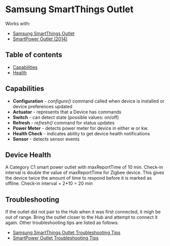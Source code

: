 # Samsung SmartThings Outlet



Works with: 

* [Samsung SmartThings  Outlet](https://shop.smartthings.com/#!/products/samsung-smartthings-outlet)
* [SmartPower Outlet (2014)](https://shop.smartthings.com/#!/products/smartpower-outlet)

## Table of contents

* [Capabilities](#capabilities)
* [Health](#device-health)

## Capabilities

* **Configuration** - _configure()_ command called when device is installed or device preferences updated
* **Actuator** - represents that a Device has commands
* **Switch** - can detect state (possible values: on/off)
* **Refresh** - _refresh()_ command for status updates
* **Power Meter** - detects power meter for device in either w or kw.
* **Health Check** - indicates ability to get device health notifications
* **Sensor** - detects sensor events

## Device Health

A Category C1 smart power outlet with maxReportTime of 10 min.
Check-in interval is double the value of maxReportTime for Zigbee device. 
This gives the device twice the amount of time to respond before it is marked as offline.
Check-in interval = 2*10 = 20 min

## Troubleshooting

If the outlet did not pair to the Hub when it was first connected, it migh be out of range. 
Bring the outlet closer to the Hub and attempt to connect it again.
Other troubleshooting tips are listed as follows:
* [Samsung SmartThings Outlet Troubleshooting Tips](https://support.smartthings.com/hc/en-us/articles/205957620)
* [SmartPower Outlet Troubleshooting Tips](https://support.smartthings.com/hc/en-us/articles/201084854-SmartPower-Outlet)

